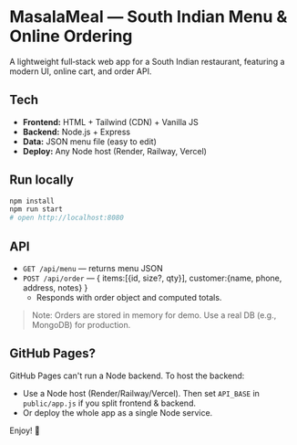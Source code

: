 # MasalaMeal — South Indian Menu & Online Ordering

A lightweight full‑stack web app for a South Indian restaurant, featuring a modern UI, online cart, and order API.

## Tech
- **Frontend:** HTML + Tailwind (CDN) + Vanilla JS
- **Backend:** Node.js + Express
- **Data:** JSON menu file (easy to edit)
- **Deploy:** Any Node host (Render, Railway, Vercel)

## Run locally
```bash
npm install
npm run start
# open http://localhost:8080
```

## API
- `GET /api/menu` — returns menu JSON
- `POST /api/order` — { items:[{id, size?, qty}], customer:{name, phone, address, notes} }
  - Responds with order object and computed totals.

> Note: Orders are stored in memory for demo. Use a real DB (e.g., MongoDB) for production.

## GitHub Pages?
GitHub Pages can't run a Node backend. To host the backend:
- Use a Node host (Render/Railway/Vercel). Then set `API_BASE` in `public/app.js` if you split frontend & backend.
- Or deploy the whole app as a single Node service.

Enjoy! 🍛
